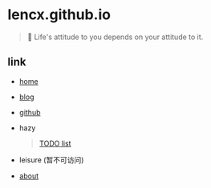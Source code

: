 # lencx.github.io
> 👻   Life's attitude to you depends on your attitude to it.

## link
- [home](https://lencx.github.io/)
- [blog](https://lencx.github.io/blog/)
- [github](https://github.com/lencx)
- hazy

  > [TODO list](https://lencx.github.io/todo/)
  
- leisure (暂不可访问)
- [about](https://lencx.github.io/blog/about/)
